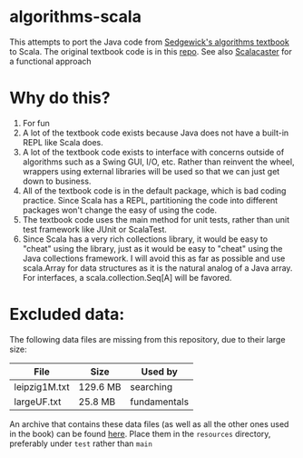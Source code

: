 algorithms-scala
================

This attempts to port the Java code from [Sedgewick's algorithms textbook](http://algs4.cs.princeton.edu/home/)
to Scala. The original textbook code is in this [repo](https://github.com/alanktwong/AlgorithmsSedgewick).
See also [Scalacaster](https://github.com/vkostyukov/scalacaster) for a functional approach

Why do this?
============

1. For fun
2. A lot of the textbook code exists because Java does not have a built-in REPL like Scala does.
3. A lot of the textbook code exists to interface with concerns outside of algorithms such as a
Swing GUI, I/O, etc. Rather than reinvent the wheel, wrappers using external libraries will be
used so that we can just get down to business.
4. All of the textbook code is in the default package, which is bad coding practice. Since Scala
has a REPL, partitioning the code into different packages won't change the easy of using the code.
5. The textbook code uses the main method for unit tests, rather than unit test framework
like JUnit or ScalaTest.
6. Since Scala has a very rich collections library, it would be easy to "cheat" using the library,
just as it would be easy to "cheat" using the Java collections framework. I
will avoid this as far as possible and use scala.Array for data structures as it is the natural
analog of a Java array. For interfaces, a scala.collection.Seq[A] will be favored.


Excluded data:
==============

The following data files are missing from this repository, due to their large size:


|File           |Size      | Used by
|---------------|----------|---------------------
|leipzig1M.txt  |129.6 MB  | searching
|largeUF.txt    | 25.8 MB  | fundamentals

An archive that contains these data files (as well as all the other ones used in the book) can be found
[here](http://algs4.cs.princeton.edu/code/algs4-data.zip). Place them in the `resources` directory,
preferably under `test` rather than `main`